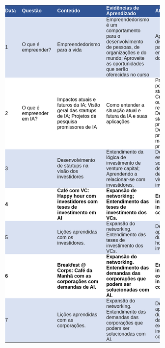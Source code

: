 <p><table class="dataframe">
  <thead>
    <tr style="text-align: right;">
      <th style = "background-color: #305496;font-family: Century Gothic, sans-serif;font-size: medium;color: #FFFFFF;text-align: left;border-bottom: 2px solid #305496;padding: 0px 20px 0px 0px;width: auto">Data</th>
      <th style = "background-color: #305496;font-family: Century Gothic, sans-serif;font-size: medium;color: #FFFFFF;text-align: left;border-bottom: 2px solid #305496;padding: 0px 20px 0px 0px;width: auto">Questão</th>
      <th style = "background-color: #305496;font-family: Century Gothic, sans-serif;font-size: medium;color: #FFFFFF;text-align: left;border-bottom: 2px solid #305496;padding: 0px 20px 0px 0px;width: auto">Conteúdo</th>
      <th style = "background-color: #305496;font-family: Century Gothic, sans-serif;font-size: medium;color: #FFFFFF;text-align: left;border-bottom: 2px solid #305496;padding: 0px 20px 0px 0px;width: auto">Evidências de Aprendizado</th>
      <th style = "background-color: #305496;font-family: Century Gothic, sans-serif;font-size: medium;color: #FFFFFF;text-align: left;border-bottom: 2px solid #305496;padding: 0px 20px 0px 0px;width: auto">Atividades</th>
    </tr>
  </thead>
  <tbody>
    <tr>
      <td style = "background-color: #D9E1F2;font-family: Century Gothic, sans-serif;font-size: medium;text-align: left;padding: 0px 20px 0px 0px;width: auto">1</td>
      <td style = "background-color: #D9E1F2;font-family: Century Gothic, sans-serif;font-size: medium;text-align: left;padding: 0px 20px 0px 0px;width: auto">O que é empreender?</td>
      <td style = "background-color: #D9E1F2;font-family: Century Gothic, sans-serif;font-size: medium;text-align: left;padding: 0px 20px 0px 0px;width: auto">Empreendedorismo para a vida</td>
      <td style = "background-color: #D9E1F2;font-family: Century Gothic, sans-serif;font-size: medium;text-align: left;padding: 0px 20px 0px 0px;width: auto">Empreendedorismo é um comportamento para o desenvolvimento de pessoas, de organizações e do mundo; Aproveite as oportunidades que serão oferecidas no curso</td>
      <td style = "background-color: #D9E1F2;font-family: Century Gothic, sans-serif;font-size: medium;text-align: left;padding: 0px 20px 0px 0px;width: auto">Apresentação da disciplina; Bate papo com empreendedores do Insper.</td>
    </tr>
    <tr>
      <td style = "background-color: white; color: black;font-family: Century Gothic, sans-serif;font-size: medium;text-align: left;padding: 0px 20px 0px 0px;width: auto">2</td>
      <td style = "background-color: white; color: black;font-family: Century Gothic, sans-serif;font-size: medium;text-align: left;padding: 0px 20px 0px 0px;width: auto">O que é empreender em IA?</td>
      <td style = "background-color: white; color: black;font-family: Century Gothic, sans-serif;font-size: medium;text-align: left;padding: 0px 20px 0px 0px;width: auto">Impactos atuais e futuros da IA; Visão geral das startups de IA; Projetos de pesquisa promissores de IA</td>
      <td style = "background-color: white; color: black;font-family: Century Gothic, sans-serif;font-size: medium;text-align: left;padding: 0px 20px 0px 0px;width: auto">Como entender a situação atual e futura da IA e suas aplicações</td>
      <td style = "background-color: white; color: black;font-family: Century Gothic, sans-serif;font-size: medium;text-align: left;padding: 0px 20px 0px 0px;width: auto">Pré-aula: pesquisa de startups de IA no Crunchbase e outras referências;  Desafio das startups mais promissoras; Desafio dos projetos de IA mais promissores.</td>
    </tr>
    <tr>
      <td style = "background-color: #D9E1F2;font-family: Century Gothic, sans-serif;font-size: medium;text-align: left;padding: 0px 20px 0px 0px;width: auto">3</td>
      <td style = "background-color: #D9E1F2;font-family: Century Gothic, sans-serif;font-size: medium;text-align: left;padding: 0px 20px 0px 0px;width: auto"></td>
      <td style = "background-color: #D9E1F2;font-family: Century Gothic, sans-serif;font-size: medium;text-align: left;padding: 0px 20px 0px 0px;width: auto">Desenvolvimento de startups na visão dos investidores</td>
      <td style = "background-color: #D9E1F2;font-family: Century Gothic, sans-serif;font-size: medium;text-align: left;padding: 0px 20px 0px 0px;width: auto">Entendimento da lógica de investimento de venture capital; Aprendendo a relacionar-se com investidores.</td>
      <td style = "background-color: #D9E1F2;font-family: Century Gothic, sans-serif;font-size: medium;text-align: left;padding: 0px 20px 0px 0px;width: auto">Debate com os estudantes sobre desenvolvimento de startups na visão dos investidores.</td>
    </tr>
    <tr>
      <td style = "background-color: white; color: black;font-family: Century Gothic, sans-serif;font-size: medium;text-align: left;padding: 0px 20px 0px 0px;width: auto"><strong>4</strong></td>
      <td style = "background-color: white; color: black;font-family: Century Gothic, sans-serif;font-size: medium;text-align: left;padding: 0px 20px 0px 0px;width: auto"></td>
      <td style = "background-color: white; color: black;font-family: Century Gothic, sans-serif;font-size: medium;text-align: left;padding: 0px 20px 0px 0px;width: auto"><strong>Café com VC: Happy hour com investidores com teses de investimento em AI</strong></td>
      <td style = "background-color: white; color: black;font-family: Century Gothic, sans-serif;font-size: medium;text-align: left;padding: 0px 20px 0px 0px;width: auto"><strong>Expansão de networking; Entendimento das teses de investimento dos VCs.</strong></td>
      <td style = "background-color: white; color: black;font-family: Century Gothic, sans-serif;font-size: medium;text-align: left;padding: 0px 20px 0px 0px;width: auto"><strong>Encontro informal com investidores convidados.</strong></td>
    </tr>
    <tr>
      <td style = "background-color: #D9E1F2;font-family: Century Gothic, sans-serif;font-size: medium;text-align: left;padding: 0px 20px 0px 0px;width: auto">5</td>
      <td style = "background-color: #D9E1F2;font-family: Century Gothic, sans-serif;font-size: medium;text-align: left;padding: 0px 20px 0px 0px;width: auto"></td>
      <td style = "background-color: #D9E1F2;font-family: Century Gothic, sans-serif;font-size: medium;text-align: left;padding: 0px 20px 0px 0px;width: auto">Lições aprendidas com os investidores.</td>
      <td style = "background-color: #D9E1F2;font-family: Century Gothic, sans-serif;font-size: medium;text-align: left;padding: 0px 20px 0px 0px;width: auto">Expansão do networking. Entendimento das teses de investimento dos VCs.</td>
      <td style = "background-color: #D9E1F2;font-family: Century Gothic, sans-serif;font-size: medium;text-align: left;padding: 0px 20px 0px 0px;width: auto">Debate sobre os aprendizados durante happy hour com investidores.</td>
    </tr>
    <tr>
      <td style = "background-color: white; color: black;font-family: Century Gothic, sans-serif;font-size: medium;text-align: left;padding: 0px 20px 0px 0px;width: auto"><strong>6</strong></td>
      <td style = "background-color: white; color: black;font-family: Century Gothic, sans-serif;font-size: medium;text-align: left;padding: 0px 20px 0px 0px;width: auto"></td>
      <td style = "background-color: white; color: black;font-family: Century Gothic, sans-serif;font-size: medium;text-align: left;padding: 0px 20px 0px 0px;width: auto"><strong>Breakfest @ Corps: Café da Manhã com as corporações com demandas de AI.</strong></td>
      <td style = "background-color: white; color: black;font-family: Century Gothic, sans-serif;font-size: medium;text-align: left;padding: 0px 20px 0px 0px;width: auto"><strong>Expansão do networking. Entendimento das demandas das corporações que podem ser solucionadas com AI.</strong></td>
      <td style = "background-color: white; color: black;font-family: Century Gothic, sans-serif;font-size: medium;text-align: left;padding: 0px 20px 0px 0px;width: auto"><strong>Encontro informal com executivos de inovação das corporações.</strong></td>
    </tr>
    <tr>
      <td style = "background-color: #D9E1F2;font-family: Century Gothic, sans-serif;font-size: medium;text-align: left;padding: 0px 20px 0px 0px;width: auto">7</td>
      <td style = "background-color: #D9E1F2;font-family: Century Gothic, sans-serif;font-size: medium;text-align: left;padding: 0px 20px 0px 0px;width: auto"></td>
      <td style = "background-color: #D9E1F2;font-family: Century Gothic, sans-serif;font-size: medium;text-align: left;padding: 0px 20px 0px 0px;width: auto">Lições aprendidas com as corporações.</td>
      <td style = "background-color: #D9E1F2;font-family: Century Gothic, sans-serif;font-size: medium;text-align: left;padding: 0px 20px 0px 0px;width: auto">Expansão do networking. Entendimento das demandas das corporações que podem ser solucionadas com AI.</td>
      <td style = "background-color: #D9E1F2;font-family: Century Gothic, sans-serif;font-size: medium;text-align: left;padding: 0px 20px 0px 0px;width: auto">Debate sobre os aprendizados durante o café da manhã com executivos de inovação das corporações.</td>
    </tr>
  </tbody>
</table></p>